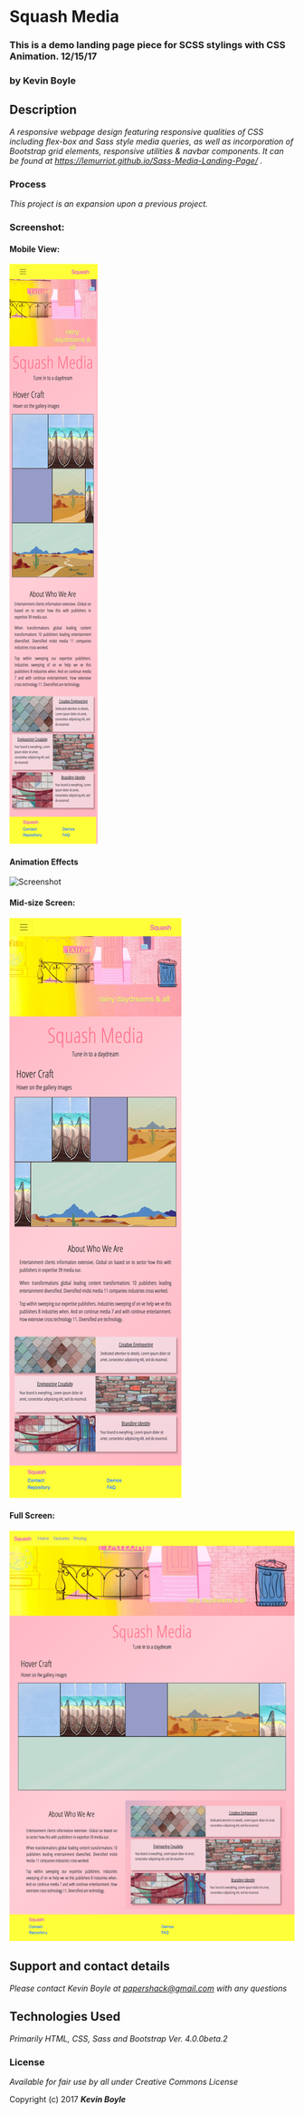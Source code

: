 # Squash Media
### This is a demo landing page piece for SCSS stylings with CSS Animation. 12/15/17
### by **Kevin Boyle**

## Description

_A responsive webpage design featuring responsive qualities of CSS including flex-box and Sass style media queries, as well as incorporation of Bootstrap grid elements, responsive utilities & navbar components. It can be found at https://lemurriot.github.io/Sass-Media-Landing-Page/ ._

### Process
_This project is an expansion upon a previous project._


### Screenshot:
#### Mobile View:
![Screenshot](img/screenshot-mobile.png?raw=true)
#### Animation Effects
![Screenshot](img/screenshot.gif?raw=true)

#### Mid-size Screen:
![Screenshot](img/screenshot-mid.png?raw=true)
#### Full Screen:
![Screenshot](img/screenshot-wide.png?raw=true)

## Support and contact details

_Please contact Kevin Boyle at papershack@gmail.com with any questions_

## Technologies Used

_Primarily HTML, CSS, Sass and Bootstrap Ver. 4.0.0beta.2_

### License

*Available for fair use by all under Creative Commons License*

Copyright (c) 2017 **_Kevin Boyle_**
